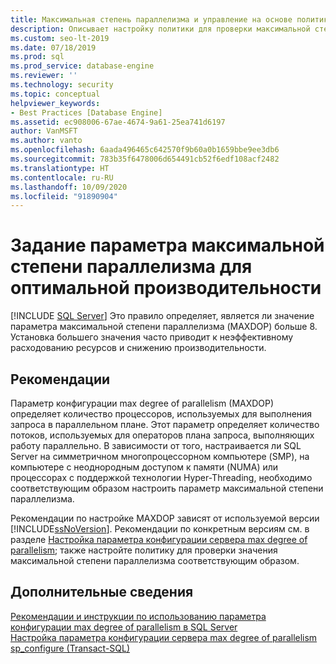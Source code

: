 ```yaml
---
title: Максимальная степень параллелизма и управление на основе политик
description: Описывает настройку политики для проверки максимальной степени параллелизма для управления на основе политик для SQL Server.
ms.custom: seo-lt-2019
ms.date: 07/18/2019
ms.prod: sql
ms.prod_service: database-engine
ms.reviewer: ''
ms.technology: security
ms.topic: conceptual
helpviewer_keywords:
- Best Practices [Database Engine]
ms.assetid: ec908006-67ae-4674-9a61-25ea741d6197
author: VanMSFT
ms.author: vanto
ms.openlocfilehash: 6aada496465c642570f9b60a0b1659bbe9ee3db6
ms.sourcegitcommit: 783b35f6478006d654491cb52f6edf108acf2482
ms.translationtype: HT
ms.contentlocale: ru-RU
ms.lasthandoff: 10/09/2020
ms.locfileid: "91890904"
---
```

# <a name="set-the-max-degree-of-parallelism-option-for-optimal-performance"></a>Задание параметра максимальной степени параллелизма для оптимальной производительности
 [!INCLUDE [SQL Server](../../includes/applies-to-version/sqlserver.md)]
  Это правило определяет, является ли значение параметра максимальной степени параллелизма (MAXDOP) больше 8. Установка большего значения часто приводит к неэффективному расходованию ресурсов и снижению производительности.  
  
## <a name="best-practice-recommendations"></a>Рекомендации  
 Параметр конфигурации max degree of parallelism (MAXDOP) определяет количество процессоров, используемых для выполнения запроса в параллельном плане. Этот параметр определяет количество потоков, используемых для операторов плана запроса, выполняющих работу параллельно. В зависимости от того, настраивается ли SQL Server на симметричном многопроцессорном компьютере (SMP), на компьютере с неоднородным доступом к памяти (NUMA) или процессорах с поддержкой технологии Hyper-Threading, необходимо соответствующим образом настроить параметр максимальной степени параллелизма. 
 
 Рекомендации по настройке MAXDOP зависят от используемой версии [!INCLUDE[ssNoVersion](../../includes/ssnoversion-md.md)]. Рекомендации по конкретным версиям см. в разделе [Настройка параметра конфигурации сервера max degree of parallelism](../../database-engine/configure-windows/configure-the-max-degree-of-parallelism-server-configuration-option.md#Guidelines); также настройте политику для проверки значения максимальной степени параллелизма соответствующим образом.     
  
## <a name="for-more-information"></a>Дополнительные сведения  
 [Рекомендации и инструкции по использованию параметра конфигурации max degree of parallelism в SQL Server](../../database-engine/configure-windows/configure-the-max-degree-of-parallelism-server-configuration-option.md)    
 [Настройка параметра конфигурации сервера max degree of parallelism](../../database-engine/configure-windows/configure-the-max-degree-of-parallelism-server-configuration-option.md#Guidelines)     
 [sp_configure (Transact-SQL)](../../relational-databases/system-stored-procedures/sp-configure-transact-sql.md)     
